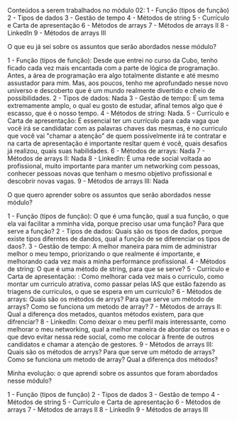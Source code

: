 Conteúdos a serem trabalhados no módulo 02:
1 - Função (tipos de função)
2 - Tipos de dados
3 - Gestão de tempo
4 - Métodos de string
5 - Currículo e Carta de apresentação
6 - Métodos de arrays
7 - Métodos de arrays II
8 - LinkedIn
9 - Métodos de arrays III

O que eu já sei sobre os assuntos que serão abordados nesse módulo?

1 - Função (tipos de função): Desde que entrei no curso da Cubo, tenho ficado cada vez mais encantada com a parte de lógica de programação. Antes, a área de programação era algo totalmente distante e até mesmo assustador para mim. Mas, aos poucos, tenho me aprofundado nesse novo universo e descoberto que é um mundo realmente divertido e cheio de possibilidades.
2 - Tipos de dados: Nada
3 - Gestão de tempo: É um tema extremamente amplo, o qual eu gosto de estudar, afinal temos algo que é escasso, que é o nosso tempo.
4 - Métodos de string: Nada.
5 - Currículo e Carta de apresentação: É essencial ter um currículo para cada vaga que você irá se candidatar com as palavras chaves das mesmas, é no curriculo que você vai "chamar a atenção" de quem possivelmente irá te contratar e na carta de apresentação é importante resltar quem é você, quais desafios já realizou, quais suas habilidades.
6 - Métodos de arrays: Nada
7 - Métodos de arrays II: Nada
8 - LinkedIn: É uma rede social voltada ao profissional, muito importante para manter um networking com pessoas, conhecer pessoas novas que tenham o mesmo objetivo profissional e descobrir novas vagas.
9 - Métodos de arrays III: Nada

O que quero aprender sobre os assuntos que serão abordados nesse módulo?

1 - Função (tipos de função): O que é uma função, qual a sua função, o que ela vai facilitar a mminha vida, porque preciso usar uma função? Para que serve a função?
2 - Tipos de dados: Quais são os tipos de dados, porque existe tipos diferntes de dandos, qual a função de se diferenciar os tipos de daos?.
3 - Gestão de tempo: A melhor maneira para mim de administrar melhor o meu tempo, priorizando o que realmente é importante, e melhorando cada vez mais a minha performance profissional.
4 - Métodos de string: O que é uma método de string, para que se serve?
5 - Currículo e Carta de apresentação: : Como melhorar cada vez mais o curriculo, como montar um curriculo atrativa, como passar pelas IAS que estão fazendo as triagens de curriculos, o que se espera em um curriculo?
6 - Métodos de arrays: Quais são os métodos de arrys? Para que serve um método de arrays? Como se funciona um metodo de array?
7 - Métodos de arrays II: Qual a diferença dos metados, quantos métodos existem, para que difrenciar? 
8 - LinkedIn: Como deixar o meu perfil mais interessante, como melhorar o meu networking, qual a melhor maneira de abordar os temas e o que devo evitar nessa rede social, como me colocar à frente de outros candidatos e chamar a atenção de gestores.
9 - Métodos de arrays III: Quais são os métodos de arrys? Para que serve um método de arrays? Como se funciona um metodo de array? Qual a diferença dos métodos?

Minha evolução: o que aprendi sobre os assuntos que foram abordados nesse módulo?

1 - Função (tipos de função)
2 - Tipos de dados
3 - Gestão de tempo
4 - Métodos de string
5 - Currículo e Carta de apresentação
6 - Métodos de arrays
7 - Métodos de arrays II
8 - LinkedIn
9 - Métodos de arrays III
